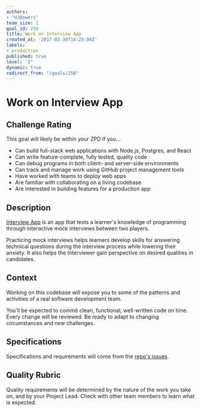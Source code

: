 ```yaml
---
authors:
- "HJBowers"
team_size: 2
goal_id: 258
title: Work on Interview App
created_at: '2017-03-30T14:25:06Z'
labels:
- production
published: true
level: '2'
dynamic: true
redirect_from: "/goals/258"
---
```


# Work on Interview App

## Challenge Rating

This goal will likely be within your ZPD if you…

- Can build full-stack web applications with Node.js, Postgres, and React
- Can write feature-complete, fully tested, quality code
- Can debug programs in both client- and server-side environments
- Can track and manage work using GitHub project management tools
- Have worked with teams to deploy web apps
- Are familiar with collaborating on a living codebase
- Are interested in building features for a production app

## Description
[Interview App](https://github.com/GuildCrafts/interview-app) is an app that tests a learner's knowledge of programming through interactive mock interviews between two players.

Practicing mock interviews helps learners develop skills for answering technical questions during the interview process while lowering their anxiety. It also helps the Interviewer gain perspective on desired qualities in candidates.

## Context
Working on this codebase will expose you to some of the patterns and activities of a real software development team.

You'll be expected to commit clean, functional, well-written code on time. Every change will be reviewed. Be ready to adapt to changing circumstances and new challenges.

## Specifications
Specifications and requirements will come from the [repo's issues](https://github.com/GuildCrafts/interview-app/issues).

## Quality Rubric
Quality requirements will be determined by the nature of the work you take on, and by your Project Lead. Check with other team members to learn what is expected.
